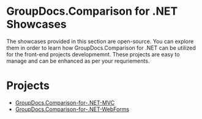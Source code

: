 
# GroupDocs.Comparison for .NET Showcases


The showcases provided in this section are open-source. You can explore them in order to learn how GroupDocs.Comparison for .NET can be utilized for the front-end projects developmemnt. These projects are easy to manage and can be enhanced as per your requriements.



# Projects

* [GroupDocs.Comparison-for-.NET-MVC](https://github.com/groupdocs-comparison/GroupDocs.Comparison-for-.NET-MVC)
* [GroupDocs.Comparison-for-.NET-WebForms](https://github.com/groupdocs-comparison/GroupDocs.Comparison-for-.NET-WebForms)


